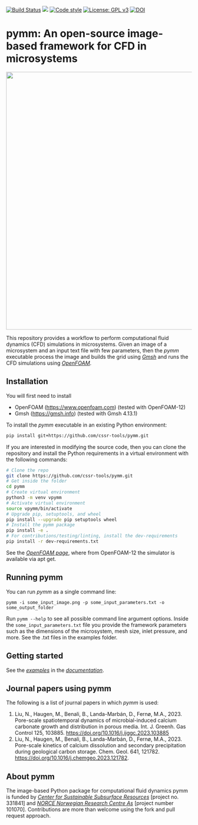 [![Build Status](https://github.com/cssr-tools/pymm/actions/workflows/CI.yml/badge.svg)](https://github.com/cssr-tools/pymm/actions/workflows/CI.yml)
<a href="https://www.python.org/"><img src="https://img.shields.io/badge/python-3.8%20to%203.12-blue.svg"></a>
[![Code style](https://img.shields.io/badge/code%20style-black-000000.svg)](https://github.com/ambv/black)
[![License: GPL v3](https://img.shields.io/badge/License-GPLv3-blue.svg)](https://www.gnu.org/licenses/gpl-3.0)
[![DOI](https://zenodo.org/badge/DOI/10.5281/zenodo.8430989.svg)](https://doi.org/10.5281/zenodo.8430989)

# pymm: An open-source image-based framework for CFD in microsystems 

<img src="docs/text/figs/pymm.gif" width="830" height="700">

This repository provides a workflow to perform computational fluid dynamics (CFD) simulations in microsystems. Given an image of a microsystem and an input text file with few parameters, then the _pymm_ executable process the image and builds the grid using [_Gmsh_](https://gmsh.info) and runs the CFD simulations using [_OpenFOAM_](https://www.openfoam.com).

## Installation
You will first need to install
* OpenFOAM (https://www.openfoam.com) (tested with OpenFOAM-12)
* Gmsh (https://gmsh.info) (tested with Gmsh 4.13.1)

To install the _pymm_ executable in an existing Python environment: 

```bash
pip install git+https://github.com/cssr-tools/pymm.git
```

If you are interested in modifying the source code, then you can clone the repository and install the Python requirements in a virtual environment with the following commands:

```bash
# Clone the repo
git clone https://github.com/cssr-tools/pymm.git
# Get inside the folder
cd pymm
# Create virtual environment
python3 -m venv vpymm
# Activate virtual environment
source vpymm/bin/activate
# Upgrade pip, setuptools, and wheel
pip install --upgrade pip setuptools wheel
# Install the pymm package
pip install -e .
# For contributions/testing/linting, install the dev-requirements
pip install -r dev-requirements.txt
```

See the [_OpenFOAM page_](https://openfoam.org/download/12-ubuntu/), where from OpenFOAM-12 the simulator is available via apt get. 

## Running pymm
You can run _pymm_ as a single command line:
```
pymm -i some_input_image.png -p some_input_parameters.txt -o some_output_folder
```
Run `pymm --help` to see all possible command line argument options. Inside the `some_input_parameters.txt` file you provide the framework parameters such as the dimensions of the microsystem, mesh size, inlet pressure, and more. See the .txt files in the examples folder.

## Getting started
See the [_examples_](https://cssr-tools.github.io/pymm/examples.html) in the [_documentation_](https://cssr-tools.github.io/pymm/introduction.html). 

## Journal papers using pymm
The following is a list of journal papers in which _pymm_ is used:

1. Liu, N., Haugen, M., Benali, B., Landa-Marbán, D., Fernø, M.A., 2023. Pore-scale spatiotemporal dynamics of microbial-induced calcium carbonate growth and distribution in porous media.  Int. J. Greenh. Gas Control 125, 103885. https://doi.org/10.1016/j.ijggc.2023.103885
1. Liu, N., Haugen, M., Benali, B., Landa-Marbán, D., Fernø, M.A., 2023. Pore-scale kinetics of calcium dissolution and secondary precipitation during geological carbon storage. Chem. Geol. 641, 121782. https://doi.org/10.1016/j.chemgeo.2023.121782.

## About pymm
The image-based Python package for computational fluid dynamics pymm is funded by [_Center for Sustainable Subsurface Resources_](https://cssr.no) [project no. 331841] and [_NORCE Norwegian Research Centre As_](https://www.norceresearch.no) [project number 101070]. 
Contributions are more than welcome using the fork and pull request approach.
